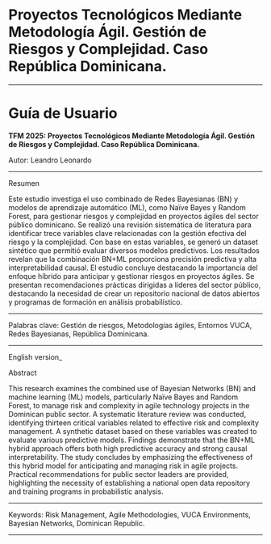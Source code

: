 # Proyectos Tecnológicos Mediante Metodología Ágil. Gestión de Riesgos y Complejidad. Caso República Dominicana.
---

# **Guía de Usuario**

**TFM 2025: Proyectos Tecnológicos Mediante Metodología Ágil. Gestión de Riesgos y Complejidad. Caso República Dominicana.**

Autor: Leandro Leonardo

---

Resumen

Este estudio investiga el uso combinado de Redes Bayesianas (BN) y modelos de aprendizaje automático (ML), como Naïve Bayes y Random Forest, para gestionar riesgos y complejidad en proyectos ágiles del sector público dominicano. Se realizó una revisión sistemática de literatura para identificar trece variables clave relacionadas con la gestión efectiva del riesgo y la complejidad. Con base en estas variables, se generó un dataset sintético que permitió evaluar diversos modelos predictivos. Los resultados revelan que la combinación BN+ML proporciona precisión predictiva y alta interpretabilidad causal. El estudio concluye destacando la importancia del enfoque híbrido para anticipar y gestionar riesgos en proyectos ágiles. Se presentan recomendaciones prácticas dirigidas a líderes del sector público, destacando la necesidad de crear un repositorio nacional de datos abiertos y programas de formación en análisis probabilístico.

---

Palabras clave: Gestión de riesgos, Metodologías ágiles, Entornos VUCA, Redes Bayesianas, República Dominicana.

---

English version_

Abstract

This research examines the combined use of Bayesian Networks (BN) and machine learning (ML) models, particularly Naïve Bayes and Random Forest, to manage risk and complexity in agile technology projects in the Dominican public sector. A systematic literature review was conducted, identifying thirteen critical variables related to effective risk and complexity management. A synthetic dataset based on these variables was created to evaluate various predictive models. Findings demonstrate that the BN+ML hybrid approach offers both high predictive accuracy and strong causal interpretability. The study concludes by emphasizing the effectiveness of this hybrid model for anticipating and managing risk in agile projects. Practical recommendations for public sector leaders are provided, highlighting the necessity of establishing a national open data repository and training programs in probabilistic analysis.

---

Keywords: Risk Management, Agile Methodologies, VUCA Environments, Bayesian Networks, Dominican Republic.

---
